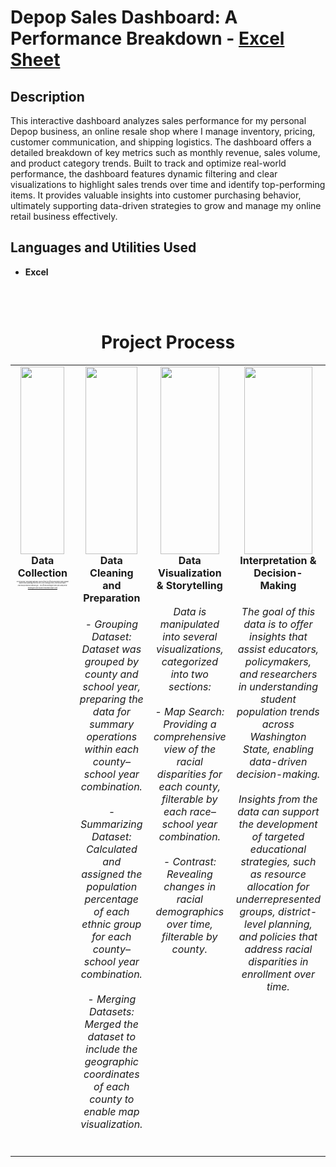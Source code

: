 <h1>Depop Sales Dashboard: A Performance Breakdown - <a href="https://moriojac.shinyapps.io/wa_app/">Excel Sheet</a> </h1>


<h2>Description</h2>
This interactive dashboard analyzes sales performance for my personal Depop business, an online resale shop where I manage inventory, pricing, customer communication, and shipping logistics. The dashboard offers a detailed breakdown of key metrics such as monthly revenue, sales volume, and product category trends. Built to track and optimize real-world performance, the dashboard features dynamic filtering and clear visualizations to highlight sales trends over time and identify top-performing items. It provides valuable insights into customer purchasing behavior, ultimately supporting data-driven strategies to grow and manage my online retail business effectively.  
<br />


<h2>Languages and Utilities Used</h2>

- <b>Excel</b> 


<br><br>

<div align="center">
  <h1>Project Process</h1>
</div>

<table width="100%" style="table-layout: fixed;">
  <tr>
    <td align="center" valign="top" width="25%">
      <div>
        <img src="WAstudentProject_P1.png" style="width: 90%; height: 300px; object-fit: cover;" />
        <b>Data Collection</b>
        <br>
        <h6 style="text-align: center; min-height: 150px; font-size: 2px;">
          For this project, enrollment data was sourced from the official Washington State Student Report Card, spanning from the 2014–2015 through 2024–2025 school years.
          <br><br> Data was provided by data.wa.gov - the official Washington state open data portal. 
          <br><br> <a href="https://data.wa.gov/education/Report-Card-Enrollment-from-2014-15-to-Current-Yea/rxjk-6ieq/about_data">Washington State Student Enrollment Report Card</a>
        </h6>
      </div>
    </td>
    <td align="center" valign="top" width="25%">
      <div>
        <img src="WAstudentProject_P2.png" style="width: 90%; height: 300px; object-fit: cover;" />
        <b>Data Cleaning and Preparation</b>
        <h6 style="text-align: center; min-height: 150px;">
          - Grouping Dataset: Dataset was grouped by county and school year, preparing the data for summary operations within each county–school year combination.
         <br><br> - Summarizing Dataset: Calculated and assigned the population percentage of each ethnic group for each county–school year combination.
         <br><br> - Merging Datasets: Merged the dataset to include the geographic coordinates of each county to enable map visualization.
        </h6>
      </div>
    </td>
    <td align="center" valign="top" width="25%">
      <div>
        <img src="WAstudentProject_P3.png" style="width: 90%; height: 300px; object-fit: cover;" />
        <b>Data Visualization & Storytelling</b>
        <h6 style="text-align: center; min-height: 150px;">
          Data is manipulated into several visualizations, categorized into two sections:
         <br><br> - Map Search: Providing a comprehensive view of the racial disparities for each county, filterable by each race–school year combination.
         <br><br> - Contrast: Revealing changes in racial demographics over time, filterable by county.
        </h6>
      </div>
    </td>
    <td align="center" valign="top" width="25%">
      <div>
        <img src="WAstudentProject_P4.png" style="width: 90%; height: 300px; object-fit: cover;" />
        <b>Interpretation & Decision-Making</b>
        <h6 style="text-align: center; min-height: 150px;">
          The goal of this data is to offer insights that assist educators, policymakers, and researchers in understanding student population trends across Washington State, enabling 
          data-driven decision-making.
         <br><br> Insights from the data can support the development of targeted educational strategies, such as resource allocation for underrepresented groups, district-level 
          planning, and policies that address racial disparities in enrollment over time.
        </h6>
      </div>
    </td>
  </tr>
</table>
